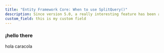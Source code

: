 ```yaml
---
title: "Entity Framework Core: When to use SplitQuery()"
description: Since version 5.0, a really interesting feature has been added to the Set<T> Api. Is it a silver bullet though?
custom_field: this is my custom field
---
```


### ¡hello there
hola caracola